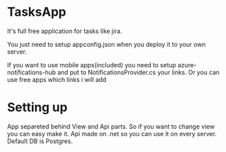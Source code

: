 # TasksApp
It's full free application for tasks like jira.

You just need to setup appconfig.json when you deploy it to your own server. 

If you want to use mobile apps(included) you need to setup azure-notifications-hub and put to NotificationsProvider.cs your links. 
Or you can use free apps which links i will add 

# Setting up
App separeted behind View and Api parts. 
So if you want to change view you can easy make it.
Api made on .net so you can use it on every server. 
Default DB is Postgres. 

